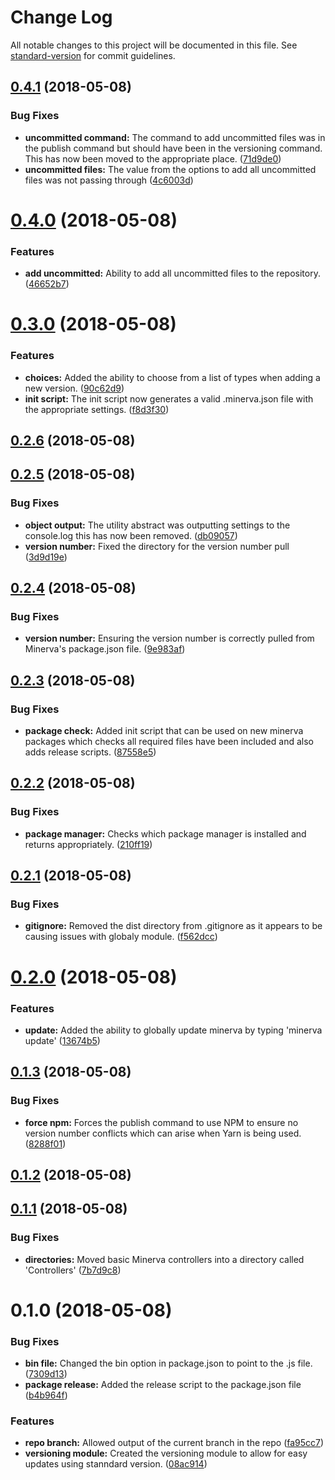 # Change Log

All notable changes to this project will be documented in this file. See [standard-version](https://github.com/conventional-changelog/standard-version) for commit guidelines.

<a name="0.4.1"></a>
## [0.4.1](https://github.com/sisk-technology-group-ltd/minerva/compare/v0.4.0...v0.4.1) (2018-05-08)


### Bug Fixes

* **uncommitted command:** The command to add uncommitted files was in the publish command but should have been in the versioning command. This has now been moved to the appropriate place. ([71d9de0](https://github.com/sisk-technology-group-ltd/minerva/commit/71d9de0))
* **uncommitted files:** The value from the options to add all uncommitted files was not passing through ([4c6003d](https://github.com/sisk-technology-group-ltd/minerva/commit/4c6003d))



<a name="0.4.0"></a>
# [0.4.0](https://github.com/sisk-technology-group-ltd/minerva/compare/v0.3.0...v0.4.0) (2018-05-08)


### Features

* **add uncommitted:** Ability to add all uncommitted files to the repository. ([46652b7](https://github.com/sisk-technology-group-ltd/minerva/commit/46652b7))



<a name="0.3.0"></a>
# [0.3.0](https://github.com/sisk-technology-group-ltd/minerva/compare/v0.2.6...v0.3.0) (2018-05-08)


### Features

* **choices:** Added the ability to choose from a list of types when adding a new version. ([90c62d9](https://github.com/sisk-technology-group-ltd/minerva/commit/90c62d9))
* **init script:** The init script now generates a valid .minerva.json file with the appropriate settings. ([f8d3f30](https://github.com/sisk-technology-group-ltd/minerva/commit/f8d3f30))



<a name="0.2.6"></a>
## [0.2.6](https://github.com/sisk-technology-group-ltd/minerva/compare/v0.2.5...v0.2.6) (2018-05-08)



<a name="0.2.5"></a>
## [0.2.5](https://github.com/sisk-technology-group-ltd/minerva/compare/v0.2.4...v0.2.5) (2018-05-08)


### Bug Fixes

* **object output:** The utility abstract was outputting settings to the console.log this has now been removed. ([db09057](https://github.com/sisk-technology-group-ltd/minerva/commit/db09057))
* **version number:** Fixed the directory for the version number pull ([3d9d19e](https://github.com/sisk-technology-group-ltd/minerva/commit/3d9d19e))



<a name="0.2.4"></a>
## [0.2.4](https://github.com/sisk-technology-group-ltd/minerva/compare/v0.2.3...v0.2.4) (2018-05-08)


### Bug Fixes

* **version number:** Ensuring the version number is correctly pulled from Minerva's package.json file. ([9e983af](https://github.com/sisk-technology-group-ltd/minerva/commit/9e983af))



<a name="0.2.3"></a>
## [0.2.3](https://github.com/sisk-technology-group-ltd/minerva/compare/v0.2.2...v0.2.3) (2018-05-08)


### Bug Fixes

* **package check:** Added init script that can be used on new minerva packages which checks all required files have been included and also adds release scripts. ([87558e5](https://github.com/sisk-technology-group-ltd/minerva/commit/87558e5))



<a name="0.2.2"></a>
## [0.2.2](https://github.com/sisk-technology-group-ltd/minerva/compare/v0.2.1...v0.2.2) (2018-05-08)


### Bug Fixes

* **package manager:** Checks which package manager is installed and returns appropriately. ([210ff19](https://github.com/sisk-technology-group-ltd/minerva/commit/210ff19))



<a name="0.2.1"></a>
## [0.2.1](https://github.com/sisk-technology-group-ltd/minerva/compare/v0.2.0...v0.2.1) (2018-05-08)


### Bug Fixes

* **gitignore:** Removed the dist directory from .gitignore as it appears to be causing issues with globaly module. ([f562dcc](https://github.com/sisk-technology-group-ltd/minerva/commit/f562dcc))



<a name="0.2.0"></a>
# [0.2.0](https://github.com/sisk-technology-group-ltd/minerva/compare/v0.1.3...v0.2.0) (2018-05-08)


### Features

* **update:** Added the ability to globally update minerva by typing 'minerva update' ([13674b5](https://github.com/sisk-technology-group-ltd/minerva/commit/13674b5))



<a name="0.1.3"></a>
## [0.1.3](https://github.com/sisk-technology-group-ltd/minerva/compare/v0.1.2...v0.1.3) (2018-05-08)


### Bug Fixes

* **force npm:** Forces the publish command to use NPM to ensure no version number conflicts which can arise when Yarn is being used. ([8288f01](https://github.com/sisk-technology-group-ltd/minerva/commit/8288f01))



<a name="0.1.2"></a>
## [0.1.2](https://github.com/sisk-technology-group-ltd/minerva/compare/v0.1.1...v0.1.2) (2018-05-08)



<a name="0.1.1"></a>
## [0.1.1](https://github.com/sisk-technology-group-ltd/minerva/compare/v0.1.0...v0.1.1) (2018-05-08)


### Bug Fixes

* **directories:** Moved basic Minerva controllers into a directory called 'Controllers' ([7b7d9c8](https://github.com/sisk-technology-group-ltd/minerva/commit/7b7d9c8))



<a name="0.1.0"></a>
# 0.1.0 (2018-05-08)


### Bug Fixes

* **bin file:** Changed the bin option in package.json to point to the .js file. ([7309d13](https://github.com/sisk-technology-group-ltd/minerva/commit/7309d13))
* **package release:** Added the release script to the package.json file ([b4b964f](https://github.com/sisk-technology-group-ltd/minerva/commit/b4b964f))


### Features

* **repo branch:** Allowed output of the current branch in the repo ([fa95cc7](https://github.com/sisk-technology-group-ltd/minerva/commit/fa95cc7))
* **versioning module:** Created the versioning module to allow for easy updates using stanndard version. ([08ac914](https://github.com/sisk-technology-group-ltd/minerva/commit/08ac914))
